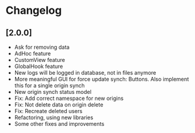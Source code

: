# Changelog

## [2.0.0]
- Ask for removing data
- AdHoc feature
- CustomView feature
- GlobalHook feature
- New logs will be logged in database, not in files anymore
- More meaningful GUI for force update synch: Buttons. Also implement this for a single origin synch
- New origin synch status model
- Fix: Add correct namespace for new origins
- Fix: Not delete data on origin delete
- Fix: Recreate deleted users
- Refactoring, using new libraries
- Some other fixes and improvements
